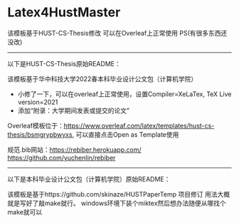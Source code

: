 # Latex4HustMaster

该模板基于HUST-CS-Thesis修改
可以在Overleaf上正常使用
PS(有很多东西还没改)

---

以下是HUST-CS-Thesis原始README：

该模板基于华中科技大学2022春本科毕业设计公文包（计算机学院）
- 小修了一下，可以在overleaf上正常使用，设置Compiler=XeLaTex, TeX Live version=2021
- 添加“附录：大学期间发表或提交的论文”

Overleaf模板位于：https://www.overleaf.com/latex/templates/hust-cs-thesis/bsmgrypbwyxs,  可以直接点击Open as Template使用

规范.bib网站：https://rebiber.herokuapp.com/    https://github.com/yuchenlin/rebiber


---

以下是本科毕业设计公文包（计算机学院）原始README：

该模板是基于https://github.com/skinaze/HUSTPaperTemp  项目修订
用法大概就是写好了敲make就行。
windows环境下装个miktex然后想办法随便从哪找个make就可以
